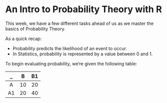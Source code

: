 # An Intro to Probability Theory with R

This week, we have a few different tasks ahead of us as we master the basics of Probability Theory.

As a quick recap:
- Probability predicts the likelihood of an event to occur.
- In Statistics, probability is represented by a value between 0 and 1.

To begin evaluating probability, we’re given the following table:

| _  | B  | B1 |
|:----:|:----:|:----:|
| A  | 10 | 20 |
| A1 | 20 | 40 |
